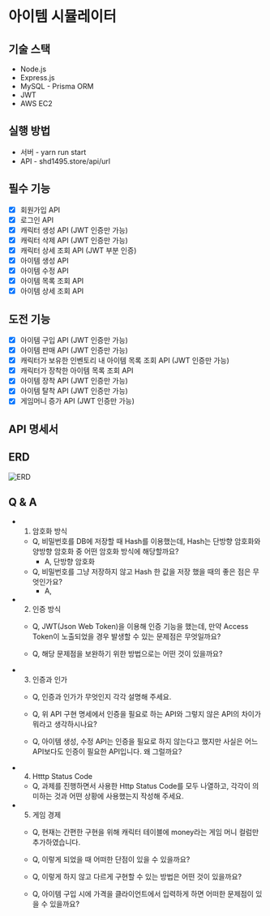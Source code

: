 # 아이템 시뮬레이터
## 기술 스택
- Node.js
- Express.js
- MySQL - Prisma ORM
- JWT
- AWS EC2
## 실행 방법
- 서버 - yarn run start
- API - shd1495.store/api/url
## 필수 기능
 - [x] 회원가입 API
 - [x] 로그인 API
 - [x] 캐릭터 생성 API (JWT 인증만 가능)
 - [x] 캐릭터 삭제 API (JWT 인증만 가능)
 - [x] 캐릭터 상세 조회 API (JWT 부분 인증)
 - [x] 아이템 생성 API
 - [x] 아이템 수정 API
 - [x] 아이템 목록 조회 API
 - [x] 아이템 상세 조회 API

## 도전 기능
 - [x] 아이템 구입 API (JWT 인증만 가능)
 - [x] 아이템 판매 API (JWT 인증만 가능)
 - [x] 캐릭터가 보유한 인벤토리 내 아이템 목록 조회 API (JWT 인증만 가능)
 - [x] 캐릭터가 장착한 아이템 목록 조회 API
 - [x] 아이템 장착 API (JWT 인증만 가능)
 - [x] 아이템 탈착 API (JWT 인증만 가능)
 - [x] 게임머니 증가 API (JWT 인증만 가능)

## API 명세서


## ERD
![ERD](https://github.com/user-attachments/assets/b5388caf-f189-4fa0-9d5d-7e374bc46da7)


## Q & A
- 1. 암호화 방식
   - Q, 비밀번호를 DB에 저장할 때 Hash를 이용했는데, Hash는 단방향 암호화와 양방향 암호화 중 어떤 암호화 방식에 해당할까요?
       - A, 단방향 암호화
   - Q, 비밀번호를 그냥 저장하지 않고 Hash 한 값을 저장 했을 때의 좋은 점은 무엇인가요?
       - A, 
- 2. 인증 방식
  - Q, JWT(Json Web Token)을 이용해 인증 기능을 했는데, 만약 Access Token이 노출되었을 경우 발생할 수 있는 문제점은 무엇일까요?

  - Q, 해당 문제점을 보완하기 위한 방법으로는 어떤 것이 있을까요?

- 3. 인증과 인가
  - Q, 인증과 인가가 무엇인지 각각 설명해 주세요.

  - Q, 위 API 구현 명세에서 인증을 필요로 하는 API와 그렇지 않은 API의 차이가 뭐라고 생각하시나요?

  - Q, 아이템 생성, 수정 API는 인증을 필요로 하지 않는다고 했지만 사실은 어느 API보다도 인증이 필요한 API입니다. 왜 그럴까요?

- 4. Htttp Status Code
  - Q, 과제를 진행하면서 사용한 Http Status Code를 모두 나열하고, 각각이 의미하는 것과 어떤 상황에 사용했는지 작성해 주세요.

- 5. 게임 경제
  - Q, 현재는 간편한 구현을 위해 캐릭터 테이블에 money라는 게임 머니 컬럼만 추가하였습니다.

  - Q, 이렇게 되었을 때 어떠한 단점이 있을 수 있을까요?

  - Q, 이렇게 하지 않고 다르게 구현할 수 있는 방법은 어떤 것이 있을까요?

  - Q, 아이템 구입 시에 가격을 클라이언트에서 입력하게 하면 어떠한 문제점이 있을 수 있을까요?
